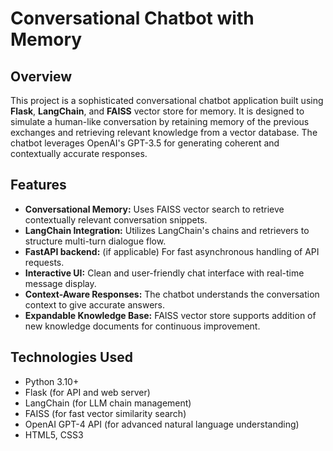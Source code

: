 # Conversational Chatbot with Memory

## Overview
This project is a sophisticated conversational chatbot application built using **Flask**, **LangChain**, and **FAISS** vector store for memory. It is designed to simulate a human-like conversation by retaining memory of the previous exchanges and retrieving relevant knowledge from a vector database. The chatbot leverages OpenAI's GPT-3.5 for generating coherent and contextually accurate responses.

## Features
- **Conversational Memory:** Uses FAISS vector search to retrieve contextually relevant conversation snippets.
- **LangChain Integration:** Utilizes LangChain's chains and retrievers to structure multi-turn dialogue flow.
- **FastAPI backend:** (if applicable) For fast asynchronous handling of API requests.
- **Interactive UI:** Clean and user-friendly chat interface with real-time message display.
- **Context-Aware Responses:** The chatbot understands the conversation context to give accurate answers.
- **Expandable Knowledge Base:** FAISS vector store supports addition of new knowledge documents for continuous improvement.

## Technologies Used
- Python 3.10+
- Flask (for API and web server)
- LangChain (for LLM chain management)
- FAISS (for fast vector similarity search)
- OpenAI GPT-4 API (for advanced natural language understanding)
- HTML5, CSS3

